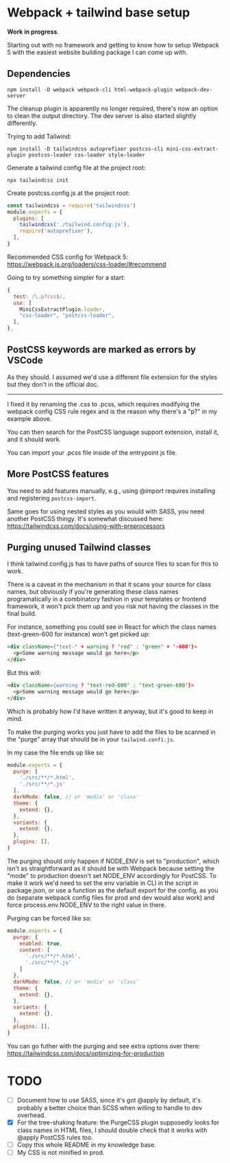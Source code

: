 # Webpack + tailwind base setup
**Work in progress**.

Starting out with no framework and getting to know how to setup Webpack 5 with the easiest website building package I can come up with.

## Dependencies
```
npm install -D webpack webpack-cli html-webpack-plugin webpack-dev-server
```

The cleanup plugin is apparently no longer required, there's now an option to clean the output directory. The dev server is also started slightly differently.

Trying to add Tailwind:
```
npm install -D tailwindcss autoprefixer postcss-cli mini-css-extract-plugin postcss-loader css-loader style-loader
```

Generate a tailwind config file at the project root:
```
npx tailwindcss init
```

Create postcss.config.js at the project root:
```js
const tailwindcss = require('tailwindcss')
module.exports = {
  plugins: [
    tailwindcss('./tailwind.config.js'),
    require('autoprefixer'),
  ],
}
```

Recommended CSS config for Webpack 5: https://webpack.js.org/loaders/css-loader/#recommend

Going to try something simpler for a start:
```js
{
  test: /\.p?css$/,
  use: [
    MiniCssExtractPlugin.loader,
    "css-loader", "postcss-loader",
  ],
},
```

## PostCSS keywords are marked as errors by VSCode
As they should. I assumed we'd use a different file extension for the styles but they don't in the official doc.

---

I fixed it by renaming the .css to .pcss, which requires modifying the webpack config CSS rule regex and is the reason why there's a "p?" in my example above.

You can then search for the PostCSS language support extension, install it, and it should work.

You can import your .pcss file inside of the entrypoint js file.

## More PostCSS features
You need to add features manually, e.g., using @import requires installing and registering `postcss-import`.

Same goes for using nested styles as you would with SASS, you need another PostCSS thingy. It's somewhat discussed here: https://tailwindcss.com/docs/using-with-preprocessors

## Purging unused Tailwind classes
I think tailwind.config.js has to have paths of source files to scan for this to work.

There is a caveat in the mechanism in that it scans your source for class names, but obviously if you're generating these class names programatically in a combinatory fashion in your templates or frontend framework, it won't pick them up and you risk not having the classes in the final build.

For instance, something you could see in React for which the class names (text-green-600 for instance) won't get picked up:
```html
<div className={'text-' + warning ? 'red' : 'green' + '-600'}>
  <p>Some warning message would go here</p>
</div>
```
But this will:
```html
<div className={warning ? 'text-red-600' : 'text-green-600'}>
  <p>Some warning message would go here</p>
</div>
```
Which is probably how I'd have written it anyway, but it's good to keep in mind.

To make the purging works you just have to add the files to be scanned in the "purge" array that should be in your `tailwind.confi.js`.

In my case the file ends up like so:
```js
module.exports = {
  purge: [
    './src/**/*.html',
    './src/**/*.js'
  ],
  darkMode: false, // or 'media' or 'class'
  theme: {
    extend: {},
  },
  variants: {
    extend: {},
  },
  plugins: [],
}
```

The purging should only happen if NODE_ENV is set to "production", which isn't as straightforward as it should be with Webpack because setting the "mode" to production doesn't set NODE_ENV accordingly for PostCSS. To make it work we'd need to set the env variable in CLI in the script in package.json, or use a function as the default export for the config, as you do (separate webpack config files for prod and dev would also work) and force process.env.NODE_ENV to the right value in there.

Purging can be forced like so:
```js
module.exports = {
  purge: {
    enabled: true,
    content: [
      './src/**/*.html',
      './src/**/*.js'
    ]
  },
  darkMode: false, // or 'media' or 'class'
  theme: {
    extend: {},
  },
  variants: {
    extend: {},
  },
  plugins: [],
}
```

You can go futher with the purging and see extra options over there: https://tailwindcss.com/docs/optimizing-for-production

# TODO
- [ ] Document how to use SASS, since it's got @apply by default, it's probably a better choice than SCSS when willing to handle to dev overhead.
- [x] For the tree-shaking feature: the PurgeCSS plugin supposedly looks for class names in HTML files, I should double check that it works with @apply PostCSS rules too.
- [ ] Copy this whole README in my knowledge base.
- [ ] My CSS is not minified in prod.